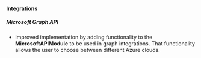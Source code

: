 
#### Integrations

##### Microsoft Graph API

- Improved implementation by adding functionality to the **MicrosoftAPIModule** to be used in graph integrations. That functionality allows the user to choose between different Azure clouds.